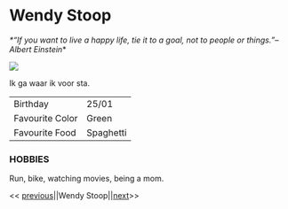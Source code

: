 # Wendy Stoop

_*“If you want to live a happy life, tie it to a goal, not to people or things.”– Albert Einstein_*

![](https://cdn.mos.cms.futurecdn.net/BX7vjSt8KMtcBHyisvcSPK-970-80.jpg.webp)

Ik ga waar ik voor sta.



|   |   |
|---|---|
| Birthday                   |25/01    |
|Favourite  Color            |Green    |
|Favourite Food              |Spaghetti|




### HOBBIES
Run, bike, watching movies, being a mom.

<< [previous](https://github.com/WillemDT369/markdown-challange)||Wendy Stoop||[next](https://github.com/VidyashreeTarikere/markdown-challenge)>>

